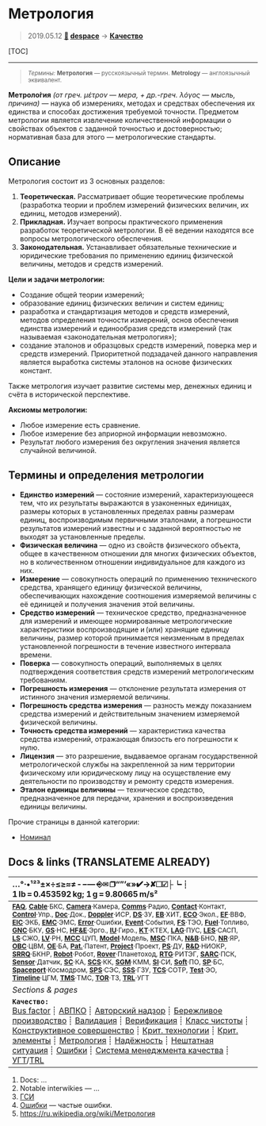 # Метрология
> 2019.05.12 **[🚀](../index/index.md) [despace](index.md)** → **[Качество](srrq.md)**

[TOC]

---

> <small>*Термины:* **Метрология** — русскоязычный термин. **Metrology** — англоязычный эквивалент.</small>

**Метроло́гия** *(от греч. μέτρον — мера, + др.-греч. λόγος — мысль, причина)* — наука об измерениях, методах и средствах обеспечения их единства и способах достижения требуемой точности. Предметом метрологии является извлечение количественной информации о свойствах объектов с заданной точностью и достоверностью; нормативная база для этого — метрологические стандарты.



## Описание

Метрология состоит из 3 основных разделов:

   1. **Теоретическая.** Рассматривает общие теоретические проблемы (разработка теории и проблем измерений физических величин, их единиц, методов измерений).
   1. **Прикладная.** Изучает вопросы практического применения разработок теоретической метрологии. В её ведении находятся все вопросы метрологического обеспечения.
   1. **Законодательная.** Устанавливает обязательные технические и юридические требования по применению единиц физической величины, методов и средств измерений.

**Цели и задачи метрологии:**

   - Создание общей теории измерений;
   - образование единиц физических величин и систем единиц;
   - разработка и стандартизация методов и средств измерений, методов определения точности измерений, основ обеспечения единства измерений и единообразия средств измерений (так называемая «законодательная метрология»);
   - создание эталонов и образцовых средств измерений, поверка мер и средств измерений. Приоритетной подзадачей данного направления является выработка системы эталонов на основе физических констант.

Также метрология изучает развитие системы мер, денежных единиц и счёта в исторической перспективе.

**Аксиомы метрологии:**

   - Любое измерение есть сравнение.
   - Любое измерение без априорной информации невозможно.
   - Результат любого измерения без округления значения является случайной величиной.



## Термины и определения метрологии

   - **Единство измерений** — состояние измерений, характеризующееся тем, что их результаты выражаются в узаконенных единицах, размеры которых в установленных пределах равны размерам единиц, воспроизводимым первичными эталонами, а погрешности результатов измерений известны и с заданной вероятностью не выходят за установленные пределы.
   - **Физическая величина** — одно из свойств физического объекта, общее в качественном отношении для многих физических объектов, но в количественном отношении индивидуальное для каждого из них.
   - **Измерение** — совокупность операций по применению технического средства, хранящего единицу физической величины, обеспечивающих нахождение соотношения измеряемой величины с её единицей и получения значения этой величины.
   - **Средство измерений** — техническое средство, предназначенное для измерений и имеющее нормированные метрологические характеристики воспроизводящие и (или) хранящие единицу величины, размер которой принимается неизменным в пределах установленной погрешности в течение известного интервала времени.
   - **Поверка** — совокупность операций, выполняемых в целях подтверждения соответствия средств измерений метрологическим требованиям.
   - **Погрешность измерения** — отклонение результата измерения от истинного значения измеряемой величины.
   - **Погрешность средства измерения** — разность между показанием средства измерений и действительным значением измеряемой физической величины.
   - **Точность средства измерений** — характеристика качества средства измерений, отражающая близость его погрешности к нулю.
   - **Лицензия** — это разрешение, выдаваемое органам государственной метрологической службы на закрепленной за ним территории физическому или юридическому лицу на осуществление ему деятельности по производству и ремонту средств измерения.
   - **Эталон единицы величины** — техническое средство, предназначенное для передачи, хранения и воспроизведения единицы величины.

Прочие страницы в данной категории:

   - [Номинал](nominal.md)



<p style="page-break-after:always"> </p>

## Docs & links (TRANSLATEME ALREADY)
|…°·•¹²³±×÷≤≥≈≠ ‑ −— ⎆✉ ❐“”’«»✔→✘☐☑├┕┆ 1 lb = 0.453592 kg; 1 g = 9.80665 m/s²|
|:--|
|<small>**[FAQ](faq.md)**, **[Cable](cable.md)**·БКС, **[Camera](cam.md)**·Камера, **[Comms](comms.md)**·Радио, **[Contact](contact.md)**·Контакт, **[Control](control.md)**·Упр., **[Doc](doc.md)**·Док., **[Doppler](doppler.md)**·ИСР, **[DS](ds.md)**·ЗУ, **[EB](eb.md)**·ХИТ, **[ECO](ecology.md)**·Экол., **[EF](ef.md)**·ВВФ, **[ElC](elc.md)**·ЭКБ, **[EMC](emc.md)**·ЭМС, **[Error](error.md)**·Ошибки, **[Event](event.md)**·События, **[FS](fs.md)**·ТЭО, **[Fuel](fuel.md)**·Топливо, **[GNC](gnc.md)**·БКУ, **[GS](scs.md)**·НС, **[HF&E](hfe.md)**·Эрго., **[IU](iu.md)**·Гиро., **[KT](kt.md)**·КТЕХ, **[LAG](lag.md)**·ПУC, **[LES](les.md)**·САСП, **[LS](ls.md)**·СЖО, **[LV](lv.md)**·РН, **[MCC](mcc.md)**·ЦУП, **[Model](model.md)**·Модель, **[MSC](sc.md)**·ПКА, **[N&B](nnb.md)**·БНО, **[NR](nr.md)**·ЯР, **[OBC](obc.md)**·ЦВМ, **[OE](oe.md)**·БА, **[Pat.](патент.md)**·Патент, **[Project](project.md)**·Проект, **[PS](ps.md)**·ДУ, **[R&D](rnd.md)**·НИОКР, **[SRRQ](srrq.md)**·БКНР, **[Robot](robotics.md)**·Робот, **[Rover](rover.md)**·Планетоход, **[RTG](rtg.md)**·РИТЭГ, **[SARC](sarc.md)**·ПСК, **[Sensor](sensor.md)**·Датчик, **[SC](sc.md)**·КА, **[SCS](scs.md)**·КК, **[SGM](sgm.md)**·КММ, **[SI](si.md)**·СИ, **[Soft](soft.md)**·ПО, **[SP](sp.md)**·БС, **[Spaceport](spaceport.md)**·Космодром, **[SPS](sps.md)**·СЭС, **[SSS](sss.md)**·ГЗУ, **[TCS](tcs.md)**·СОТР, **[Test](test.md)**·ЭО, **[Timeline](timeline.md)**·ЦГМ, **[TMS](tms.md)**·ТМС, **[TOR](tor.md)**·ТЗ, **[TRL](trl.md)**·УГТ</small>|
|*Sections & pages*|
|**`Качество:`**<br> [Bus factor](bus_factor.md) ┊ [АВПКО](fmenca.md) ┊ [Авторский надзор](des_spv.md) ┊ [Бережливое производство](lean_man.md) ┊ [Валидация](validation.md) ┊ [Верификация](verification.md) ┊ [Класс чистоты](clean_lvl.md) ┊ [Конструктивное совершенство](con_vel.md) ┊ [Крит. технологии](kt.md) ┊ [Крит. элементы](sens_elem.md) ┊ [Метрология](metrology.md) ┊ [Надёжность](srrq.md) ┊ [Нештатная ситуация](emergency.md) ┊ [Ошибки](error.md) ┊ [Система менеджмента качества](qms.md) ┊ [УГТ](trl.md)/[TRL](trl.md)|

   1. Docs: …
   1. Notable interwikies — …
   1. [ГСИ](sseum.md)
   1. [Ошибки](error.md) — частые ошибки.
   1. <https://ru.wikipedia.org/wiki/Метрология>
